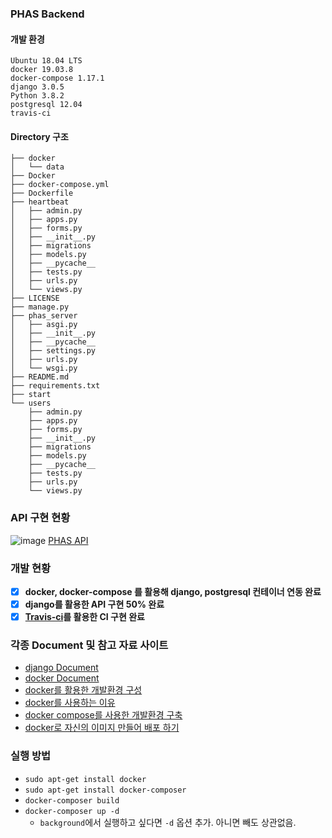### PHAS Backend

#### 개발 환경
```
Ubuntu 18.04 LTS
docker 19.03.8
docker-compose 1.17.1
django 3.0.5
Python 3.8.2
postgresql 12.04
travis-ci
```

#### Directory 구조
```
├── docker
│   └── data
├── Docker
├── docker-compose.yml
├── Dockerfile
├── heartbeat
│   ├── admin.py
│   ├── apps.py
│   ├── forms.py
│   ├── __init__.py
│   ├── migrations
│   ├── models.py
│   ├── __pycache__
│   ├── tests.py
│   ├── urls.py
│   └── views.py
├── LICENSE
├── manage.py
├── phas_server
│   ├── asgi.py
│   ├── __init__.py
│   ├── __pycache__
│   ├── settings.py
│   ├── urls.py
│   └── wsgi.py
├── README.md
├── requirements.txt
├── start
└── users
    ├── admin.py
    ├── apps.py
    ├── forms.py
    ├── __init__.py
    ├── migrations
    ├── models.py
    ├── __pycache__
    ├── tests.py
    ├── urls.py
    └── views.py

```

### API 구현 현황
![image](https://user-images.githubusercontent.com/29707967/80556009-1b924480-8a0d-11ea-9ccc-6970f3f1e8c7.png)
[PHAS API](https://www.notion.so/95e79c15df5640fa875fb6f04c856ce1)

### 개발 현황
*   [x] __docker, docker-compose 를 활용해 django, postgresql 컨테이너 연동 완료__
*   [x] __django를 활용한 API 구현 50% 완료__
*   [x] __[Travis-ci](travis-ci.org)를 활용한 CI 구현 완료__

### 각종 Document 및 참고 자료 사이트
*   [django Document](https://docs.djangoproject.com/en/3.0/)    
*   [docker Document](https://docs.docker.com/)    
*   [docker를 활용한 개발환경 구성](https://www.44bits.io/ko/post/almost-perfect-development-environment-with-docker-and-docker-compose#%EA%B7%B8%EB%9F%B0%EB%8D%B0-%EC%95%B1-%EC%84%9C%EB%B9%84%EC%8A%A4%EC%97%90%EC%84%9C-db-%EC%84%9C%EB%B9%84%EC%8A%A4%EB%A5%BC-%EC%96%B4%EB%96%BB%EA%B2%8C-%EC%B0%BE%EC%95%98%EC%A7%80)   
*   [docker를 사용하는 이유](https://www.44bits.io/ko/post/easy-deploy-with-docker)
*   [docker compose를 사용한 개발환경 구축](https://www.44bits.io/ko/post/almost-perfect-development-environment-with-docker-and-docker-compose#%EA%B7%B8%EB%9F%B0%EB%8D%B0-%EC%95%B1-%EC%84%9C%EB%B9%84%EC%8A%A4%EC%97%90%EC%84%9C-db-%EC%84%9C%EB%B9%84%EC%8A%A4%EB%A5%BC-%EC%96%B4%EB%96%BB%EA%B2%8C-%EC%B0%BE%EC%95%98%EC%A7%80)
*   [docker로 자신의 이미지 만들어 배포 하기](https://siner308.github.io/2019/02/25/django-docker-custom-image/)


### 실행 방법
*   `sudo apt-get install docker`
*   `sudo apt-get install docker-composer`
*   `docker-composer build`
*   `docker-composer up -d` 
    *   `background`에서 실행하고 싶다면 `-d` 옵션 추가. 아니면 빼도 상관없음.
